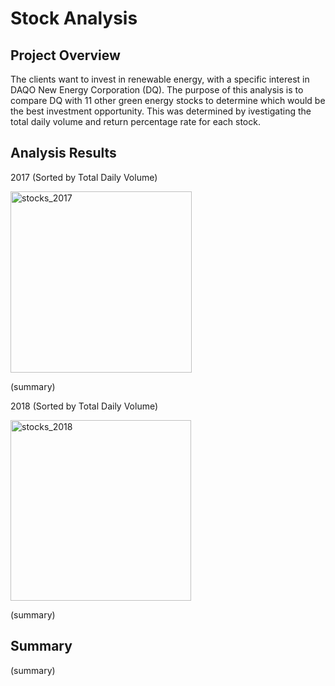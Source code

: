 # Stock Analysis

## Project Overview
The clients want to invest in renewable energy, with a specific interest in DAQO New Energy Corporation (DQ). The purpose of this analysis is to compare DQ with 11 other green energy stocks to determine which would be the best investment opportunity. This was determined by ivestigating the total daily volume and return percentage rate for each stock.

## Analysis Results
2017 (Sorted by Total Daily Volume)

<img width="290" alt="stocks_2017" src="https://user-images.githubusercontent.com/97901509/208253711-edbd782a-3bd0-4ae1-b258-e504d0b32016.png">

(summary)

2018 (Sorted by Total Daily Volume)

<img width="289" alt="stocks_2018" src="https://user-images.githubusercontent.com/97901509/208253756-82a715cc-61b7-4d4e-8be8-cf2478f2e24e.png">

(summary)

## Summary

(summary)

